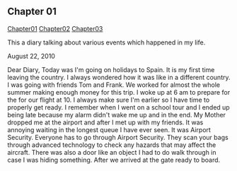 ## Chapter 01

[Chapter01](https://b00094250.github.io/github-story-2019/chapter01.html)
[Chapter02](https://b00094250.github.io/github-story-2019/chapter02.html)
[Chapter03](https://b00094250.github.io/github-story-2019/chapter03.html)




This a diary talking about various events which happened in my life.

August 22, 2010

Dear Diary,
            Today was I'm going on holidays to Spain. It is my first time leaving the country. 
            I always wondered how it was like in a different country. I was going with friends Tom and Frank. 
            We worked for almost the whole summer making enough money for this trip.
            I woke up at 6 am to prepare for the for our flight at 10. I always make sure I'm earlier so I 
            have time to properly get ready. I remember when I went on a school tour and I ended up being late because 
            my alarm didn't wake me up and in the end. My Mother dropped me at the airport and after I met up with my 
            friends. It was annoying waiting in the longest queue I have ever seen. It was Airport Security. Everyone
             has to go through Airport Security. They scan your bags through advanced technology to check any hazards 
             that may affect the aircraft. There was also a door like an object I had to do walk through in case I was 
             hiding something. After we arrived at the gate ready to board. 